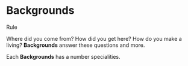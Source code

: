 # Backgrounds

Rule

Where did you come from? How did you get here? How do you make a living? **Backgrounds** answer these questions and more.

Each **Backgrounds** has a number specialities.
